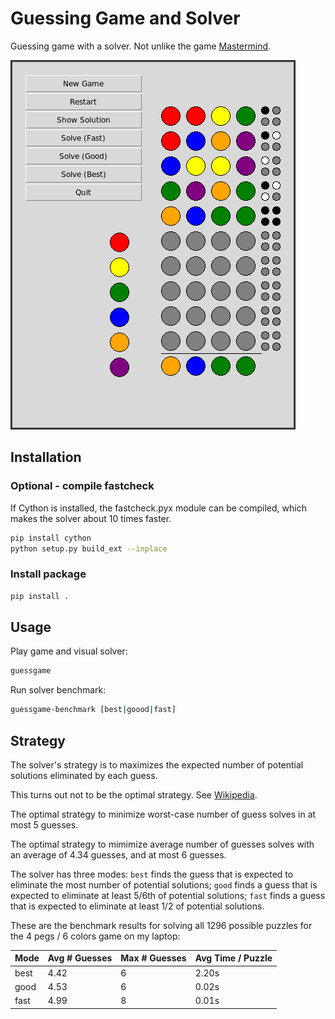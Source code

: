 # Guessing Game and Solver

Guessing game with a solver. Not unlike the game [Mastermind](https://en.wikipedia.org/wiki/Mastermind_(board_game)#Gameplay_and_rules).

![Screenshot of the game](screenshot.png?raw=true "Guessing Game")

## Installation

### Optional - compile fastcheck

If Cython is installed, the fastcheck.pyx module can be compiled, which makes the
solver about 10 times faster.

```bash
pip install cython
python setup.py build_ext --inplace
```

### Install package

```bash
pip install .
```

## Usage

Play game and visual solver:

```bash
guessgame
```

Run solver benchmark:

```bash
guessgame-benchmark [best|goood|fast]
```

## Strategy

The solver's strategy is to maximizes the expected number of potential solutions
eliminated by each guess.

This turns out not to be the optimal strategy.
See [Wikipedia](https://en.wikipedia.org/wiki/Mastermind_\(board_game\)#Best_strategies_with_four_pegs_and_six_colors).

The optimal strategy to minimize worst-case number of guess solves in at most 5 guesses.

The optimal strategy to mimimize average number of guesses solves with an average
of 4.34 guesses, and at most 6 guesses.

The solver has three modes: `best` finds the guess that is expected to eliminate
the most number of potential solutions; `good` finds a guess that is expected to
eliminate at least 5/6th of potential solutions; `fast` finds a
guess that is expected to eliminate at least 1/2 of potential solutions.

These are the benchmark results for solving all 1296 possible puzzles
for the 4 pegs / 6 colors game on my laptop:

| Mode | Avg # Guesses | Max # Guesses | Avg Time / Puzzle |
|------|---------------|---------------|-------------------|
| best | 4.42          | 6             | 2.20s             |
| good | 4.53          | 6             | 0.02s             |
| fast | 4.99          | 8             | 0.01s             |
